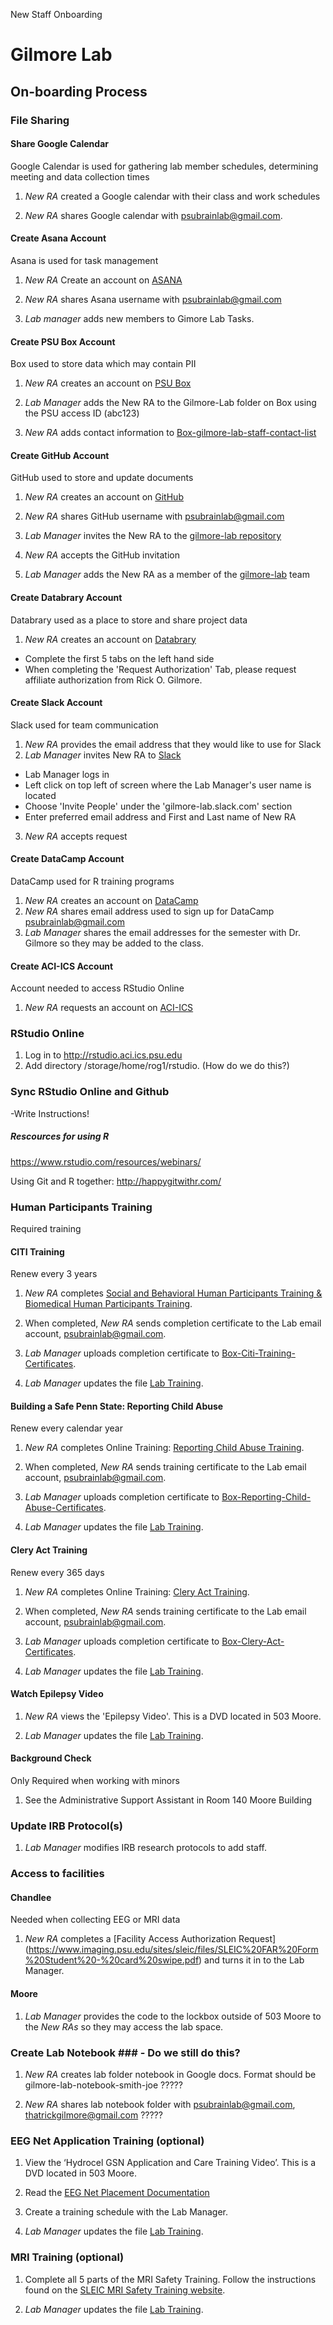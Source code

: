 New Staff Onboarding

# Gilmore Lab #

## On-boarding Process ##

### File Sharing ###
#### Share Google Calendar ####
Google Calendar is used for gathering lab member schedules, determining meeting and data collection times
1. *New RA* created a Google calendar with their class and work schedules

2. *New RA* shares Google calendar with psubrainlab@gmail.com.

#### Create Asana Account ####
Asana is used for task management
1. *New RA* Create an account on [ASANA](https://app.asana.com/)

2. *New RA* shares Asana username with psubrainlab@gmail.com

3. *Lab manager* adds new members to Gimore Lab Tasks.

#### Create PSU Box Account ####
Box used to store data which may contain PII

1. *New RA* creates an account on [PSU Box](http://box.psu.edu/)

2. *Lab Manager* adds the New RA to the Gilmore-Lab folder on Box using the PSU access ID (abc123)

3. *New RA* adds contact information to [Box-gilmore-lab-staff-contact-list](https://psu.app.box.com/files/0/f/2115018490/staff) 

#### Create GitHub Account ####
GitHub used to store and update documents
1. *New RA* creates an account on [GitHub](https://github.com/)

2. *New RA* shares GitHub username with psubrainlab@gmail.com
3. *Lab Manager* invites the New RA to the [gilmore-lab repository](https://github.com/orgs/gilmore-lab/people)
4. *New RA* accepts the GitHub invitation
5. *Lab Manager* adds the New RA as a member of the [gilmore-lab](https://github.com/orgs/gilmore-lab/teams/gilmore-lab/members) team 

#### Create Databrary Account ####
Databrary used as a place to store and share project data
1. *New RA* creates an account on [Databrary](https://nyu.databrary.org/user/register?page=create)
  - Complete the first 5 tabs on the left hand side
  - When completing the 'Request Authorization' Tab, please request affiliate authorization from Rick O. Gilmore.
  
#### Create Slack Account ####
Slack used for team communication
1. *New RA* provides the email address that they would like to use for Slack
2. *Lab Manager* invites New RA to [Slack](https://slack.com/) 
  - Lab Manager logs in
  - Left click on top left of screen where the Lab Manager's user name is located
  - Choose 'Invite People' under the 'gilmore-lab.slack.com' section
  - Enter preferred email address and First and Last name of New RA
3. *New RA* accepts request

#### Create DataCamp Account ####
DataCamp used for R training programs
1. *New RA* creates an account on [DataCamp](https://www.datacamp.com/)
2. *New RA* shares email address used to sign up for DataCamp psubrainlab@gmail.com
3. *Lab Manager* shares the email addresses for the semester with Dr. Gilmore so they may be added to the class.

#### Create ACI-ICS Account ####
Account needed to access RStudio Online
1. *New RA* requests an account on [ACI-ICS](https://ics.psu.edu/advanced-cyberinfrastructure/accounts/)

### RStudio Online ###
1. Log in to http://rstudio.aci.ics.psu.edu
2. Add directory /storage/home/rog1/rstudio. (How do we do this?)

### Sync RStudio Online and Github

-Write Instructions!

##### Rescources for using R #####
https://www.rstudio.com/resources/webinars/

Using Git and R together: http://happygitwithr.com/

### Human Participants Training ###
Required training
#### CITI Training ####
Renew every 3 years
1. *New RA* completes [Social and Behavioral Human Participants Training & Biomedical Human Participants Training](http://citi.psu.edu/). 

2. When completed, *New RA* sends completion certificate to the Lab email account, psubrainlab@gmail.com.

3. *Lab Manager* uploads completion certificate to [Box-Citi-Training-Certificates](https://psu.app.box.com/files/0/f/2114534728/citi-training-certificates).

3. *Lab Manager* updates the file [Lab Training](https://psu.app.box.com/files/0/f/2115018490/1/f_25313038037).

#### Building a Safe Penn State: Reporting Child Abuse ####
Renew every calendar year

1. *New RA* completes Online Training: [Reporting Child Abuse Training](http://lrn.psu.edu/). 

2. When completed, *New RA* sends training certificate to the Lab email account, psubrainlab@gmail.com.

3. *Lab Manager* uploads completion certificate to [Box-Reporting-Child-Abuse-Certificates](https://psu.app.box.com/files/0/f/3062368383/training-certificates).

4. *Lab Manager* updates the file [Lab Training](https://psu.app.box.com/files/0/f/2115018490/1/f_25313038037).
#### Clery Act Training ####
Renew every 365 days

1. *New RA* completes Online Training: [Clery Act Training](http://lrn.psu.edu/). 

2. When completed, *New RA* sends training certificate to the Lab email account, psubrainlab@gmail.com.

3. *Lab Manager* uploads completion certificate to [Box-Clery-Act-Certificates](https://psu.app.box.com/files/0/f/3062368383/training-certificates).

4. *Lab Manager* updates the file [Lab Training](https://psu.app.box.com/files/0/f/2115018490/1/f_25313038037).
#### Watch Epilepsy Video ####

1. *New RA* views the 'Epilepsy Video'. This is a DVD located in 503 Moore.

2. *Lab Manager* updates the file [Lab Training](https://psu.app.box.com/files/0/f/2115018490/1/f_25313038037).

#### Background Check #### 
Only Required when working with minors
1. See the Administrative Support Assistant in Room 140 Moore Building

### Update IRB Protocol(s) ###
1. *Lab Manager* modifies IRB research protocols to add staff.

### Access to facilities ###

#### Chandlee ####
Needed when collecting EEG or MRI data
1. *New RA* completes a [Facility Access Authorization Request] (https://www.imaging.psu.edu/sites/sleic/files/SLEIC%20FAR%20Form%20Student%20-%20card%20swipe.pdf) and turns it in to the Lab Manager.

#### Moore ####
1. *Lab Manager* provides the code to the lockbox outside of 503 Moore to the *New RAs* so they may access the lab space.

### Create Lab Notebook ### - Do we still do this?

1. *New RA* creates lab folder notebook in Google docs. Format should be gilmore-lab-notebook-smith-joe ?????

2. *New RA* shares lab notebook folder with psubrainlab@gmail.com, thatrickgilmore@gmail.com  ?????

### EEG Net Application Training (optional) ###

1. View the ‘Hydrocel GSN Application and Care Training Video’. This is a DVD located in 503 Moore.

2. Read the [EEG Net Placement Documentation](https://github.com/gilmore-lab/protocols/blob/master/Applying_EEG_Nets_and_Minimizing_Impedances.md)

3. Create a training schedule with the Lab Manager.

4. *Lab Manager* updates the file [Lab Training](https://psu.app.box.com/files/0/f/2115018490/1/f_25313038037).

### MRI Training (optional) ###

1. Complete all 5 parts of the MRI Safety Training. Follow the instructions found on the [SLEIC MRI Safety Training website](https://www.imaging.psu.edu/for-investigators/3t-mri-facility/3t-mri-safety-training). 

2. *Lab Manager* updates the file [Lab Training](https://psu.app.box.com/files/0/f/2115018490/1/f_25313038037).
